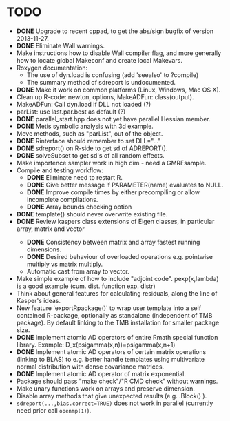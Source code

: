 TODO
====
- **DONE** Upgrade to recent cppad, to get the abs/sign bugfix of version 2013-11-27.
- **DONE** Eliminate Wall warnings.
- Make instructions how to disable Wall compiler flag, and more generally how to locate global Makeconf and create local Makevars.
- Roxygen documentation:
  - The use of dyn.load is confusing (add 'seealso' to ?compile)
  - The summary method of sdreport is undocumented.
- **DONE** Make it work on common platforms (Linux, Windows, Mac OS X).
- Clean up R-code: newton, options, MakeADFun: class(output).
- MakeADFun: Call dyn.load if DLL not loaded (?)
- parList: use last.par.best as default (?)
- **DONE** parallel_start.hpp does not yet have parallel Hessian member.
- **DONE** Metis symbolic analysis with 3d example.
- Move methods, such as "parList", out of the object.
- **DONE** Rinterface should remember to set DLL="..."
- **DONE** sdreport() on R-side to get sd of ADREPORT().
- **DONE** solveSubset to get sd's of all random effects.
- Make importence sampler work in high dim - need a GMRFsample.
- Compile and testing workflow:
  - **DONE** Eliminate need to restart R.
  - **DONE** Give better message if PARAMETER(name) evaluates to NULL.
  - **DONE** Improve compile times by either precompiling or allow incomplete compilations.
  - **DONE** Array bounds checking option
- **DONE** template() should never overwrite existing file.
- **DONE** Review kaspers class extensions of Eigen classes, in particular array<Type>, matrix<Type> and vector<Type>
  - **DONE** Consistency between matrix and array fastest running dimensions.
  - **DONE** Desired behaviour of overloaded operations e.g. pointwise multiply vs matrix multiply.
  - Automatic cast from array to vector.
- Make simple example of how to include "adjoint code". pexp(x,lambda) is a good example (cum. dist. function exp. distr)
- Think about general features for calculating residuals, along the line of Kasper's ideas. 
- New feature 'exportRpackage()' to wrap user template into a self contained R-package, optionally as standalone (independent of TMB package). By default linking to the TMB installation for smaller package size.
- **DONE** Implement atomic AD operators of entire Rmath special function library. Example: D_x(psigamma(x,n))=psigamma(x,n+1)
- **DONE** Implement atomic AD operators of certain matrix operations (linking to BLAS) to e.g. better handle templates using multivariate normal distribution with dense covariance matrices.
- **DONE** Implement atomic AD operator of matrix exponential.
- Package should pass "make check"/"R CMD check" without warnings.
- Make unary functions work on arrays and preserve dimension.
- Disable array methods that give unexpected results (e.g. .Block() ).
- ```sdreport(...,bias.correct=TRUE)``` does not work in parallel (currently need prior call ```openmp(1)```).
